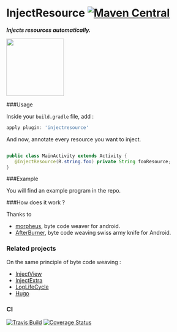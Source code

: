 InjectResource [![Maven Central](https://maven-badges.herokuapp.com/maven-central/com.github.stephanenicolas.injectresource/injectresource-plugin/badge.svg)](https://maven-badges.herokuapp.com/maven-central/com.github.stephanenicolas.injectresource/injectresource-plugin)
==========

***Injects resources automatically.***

<img src="https://raw.github.com/stephanenicolas/injectresource/master/assets/injectresource-logo.jpg"
width="150px" />

###Usage

Inside your `build.gradle` file, add : 

```groovy
apply plugin: 'injectresource'
```

And now, annotate every resource you want to inject.

```java

public class MainActivity extends Activity {
   @InjectResource(R.string.foo) private String fooResource;
}
```

###Example

You will find an example program in the repo.

###How does it work ?

Thanks to 
* [morpheus](https://github.com/stephanenicolas/morpheus), byte code weaver for android.
* [AfterBurner](https://github.com/stephanenicolas/afterburner), byte code weaving swiss army knife for Android.

### Related projects 

On the same principle of byte code weaving : 

* [InjectView](https://github.com/stephanenicolas/injectview)
* [InjectExtra](https://github.com/stephanenicolas/injectextra)
* [LogLifeCycle](https://github.com/stephanenicolas/loglifecycle)
* [Hugo](https://github.com/jakewharton/hugo)

### CI 

[![Travis Build](https://travis-ci.org/stephanenicolas/injectresource.svg?branch=master)](https://travis-ci.org/stephanenicolas/injectresource)
[![Coverage Status](https://img.shields.io/coveralls/stephanenicolas/injectresource.svg)](https://coveralls.io/r/stephanenicolas/injectresource)
